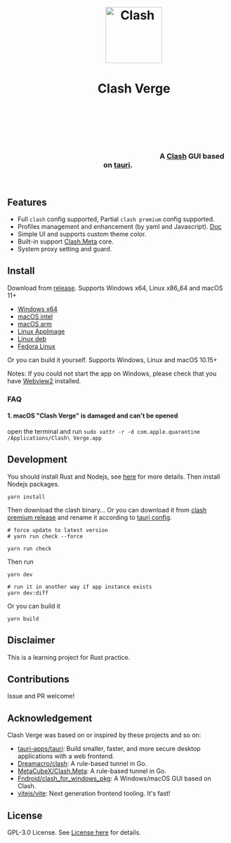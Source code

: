 <h1 align="center">                                                                                      
  <img src="./src/assets/image/logo.png" alt="Clash" width="128" />
  <br>                                                                                      
  Clash Verge
  <br>                                                                                      
</h1>                                                                                      

<h3 align="center">                                                                                      
A <a href="https://github.com/Dreamacro/clash">Clash</a> GUI based on <a href="https://github.com/tauri-apps/tauri">tauri</a>.
</h3>                                                                                      

## Features

- Full `clash` config supported, Partial `clash premium` config supported.
- Profiles management and enhancement (by yaml and Javascript). [Doc](https://github.com/massten/clash-verge/wiki)
- Simple UI and supports custom theme color.
- Built-in support [Clash.Meta](https://github.com/MetaCubeX/Clash.Meta) core.
- System proxy setting and guard.


## Install

Download from [release](https://github.com/massten/clash-verge/releases). Supports Windows x64, Linux x86_64 and macOS 11+

- [Windows x64](https://github.com/massten/clash-verge/releases/download/v1.3.8/Clash.Verge_1.3.8_x64_en-US.msi)
- [macOS intel](https://github.com/massten/clash-verge/releases/download/v1.3.8/Clash.Verge_1.3.8_x64.dmg)
- [macOS arm](https://github.com/massten/clash-verge/releases/download/v1.3.8/Clash.Verge_1.3.8_aarch64.dmg)
- [Linux AppImage](https://github.com/massten/clash-verge/releases/download/v1.3.8/clash-verge_1.3.8_amd64.AppImage)
- [Linux deb](https://github.com/massten/clash-verge/releases/download/v1.3.8/clash-verge_1.3.8_amd64.deb)
- [Fedora Linux](https://github.com/massten/clash-verge/issues/352)

Or you can build it yourself. Supports Windows, Linux and macOS 10.15+

Notes: If you could not start the app on Windows, please check that you have [Webview2](https://developer.microsoft.com/en-us/microsoft-edge/webview2/#download-section) installed.

### FAQ

#### 1. **macOS** "Clash Verge" is damaged and can't be opened

open the terminal and run `sudo xattr -r -d com.apple.quarantine /Applications/Clash\ Verge.app`

## Development

You should install Rust and Nodejs, see [here](https://tauri.app/v1/guides/getting-started/prerequisites) for more details. Then install Nodejs packages.

```shell
yarn install
```

Then download the clash binary... Or you can download it from [clash premium release](https://github.com/Dreamacro/clash/releases/tag/premium) and rename it according to [tauri config](https://tauri.studio/docs/api/config/#tauri.bundle.externalBin).

```shell
# force update to latest version
# yarn run check --force

yarn run check
```

Then run

```shell
yarn dev

# run it in another way if app instance exists
yarn dev:diff
```

Or you can build it

```shell
yarn build
```


## Disclaimer

This is a learning project for Rust practice.

## Contributions

Issue and PR welcome!

## Acknowledgement

Clash Verge was based on or inspired by these projects and so on:

- [tauri-apps/tauri](https://github.com/tauri-apps/tauri): Build smaller, faster, and more secure desktop applications with a web frontend.
- [Dreamacro/clash](https://github.com/Dreamacro/clash): A rule-based tunnel in Go.
- [MetaCubeX/Clash.Meta](https://github.com/MetaCubeX/Clash.Meta): A rule-based tunnel in Go.
- [Fndroid/clash_for_windows_pkg](https://github.com/Fndroid/clash_for_windows_pkg): A Windows/macOS GUI based on Clash.
- [vitejs/vite](https://github.com/vitejs/vite): Next generation frontend tooling. It's fast!

## License

GPL-3.0 License. See [License here](./LICENSE) for details.
